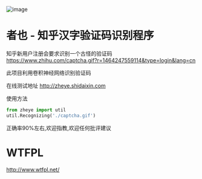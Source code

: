 ![image](https://raw.githubusercontent.com/muchrooms/zheye/master/logo.png)

# 者也 - 知乎汉字验证码识别程序

知乎新用户注册会要求识别一个古怪的验证码
https://www.zhihu.com/captcha.gif?r=1464247559114&type=login&lang=cn

此项目利用卷积神经网络识别验证码

在线测试地址 http://zheye.shidaixin.com

使用方法
```python
from zheye import util
util.Recognizing('./captcha.gif')
```

正确率90%左右,欢迎指教,欢迎任何批评建议

# WTFPL

http://www.wtfpl.net/
